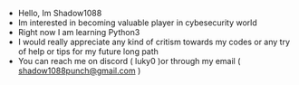 
-  Hello, Im Shadow1088
-  Im interested in becoming valuable player in cybesecurity world
-  Right now I am learning Python3
-  I would really appreciate any kind of critism towards my codes or any try of help or tips for my future long path
-  You can reach me on discord ( luky0 )or through my email ( shadow1088punch@gmail.com )
